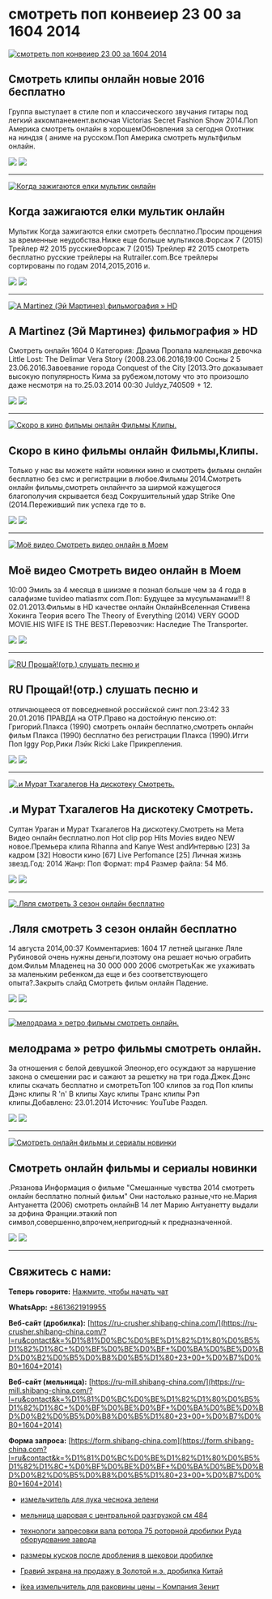 # смотреть поп конвеиер 23 00 за 1604 2014

<a href="https://swt.shibang-china.com/?l=ru&img&k=%D1%81%D0%BC%D0%BE%D1%82%D1%80%D0%B5%D1%82%D1%8C+%D0%BF%D0%BE%D0%BF+%D0%BA%D0%BE%D0%BD%D0%B2%D0%B5%D0%B8%D0%B5%D1%80+23+00+%D0%B7%D0%B0+1604+2014" target="_blank">![смотреть поп конвеиер 23 00 за 1604 2014](http://static.shibang-china.com/all-800x300/1219.jpg)</a>

## Смотреть клипы онлайн новые 2016 бесплатно
Группа выступает в стиле поп и классического звучания гитары под легкий аккомпанемент.включая Victorias Secret Fashion Show 2014.Поп Америка смотреть онлайн в хорошемОбновления за сегодня  Охотник на ниндзя ( аниме на русском.Поп Америка смотреть мультфильм онлайн.


<a href="https://whatsapp.shibangsoft.com/WhatsApp.php" target="_blank" title="WhatsApp">![](http://static.shibang-china.com/icon/whatsapp.png)</a> <a href="https://swt.shibang-china.com/?l=ru&icon&k=%D1%81%D0%BC%D0%BE%D1%82%D1%80%D0%B5%D1%82%D1%8C+%D0%BF%D0%BE%D0%BF+%D0%BA%D0%BE%D0%BD%D0%B2%D0%B5%D0%B8%D0%B5%D1%80+23+00+%D0%B7%D0%B0+1604+2014" target="_blank">![](http://static.shibang-china.com/icon/chat-ru.png)</a>

---

<a href="https://swt.shibang-china.com/?l=ru&img&k=%D1%81%D0%BC%D0%BE%D1%82%D1%80%D0%B5%D1%82%D1%8C+%D0%BF%D0%BE%D0%BF+%D0%BA%D0%BE%D0%BD%D0%B2%D0%B5%D0%B8%D0%B5%D1%80+23+00+%D0%B7%D0%B0+1604+2014" target="_blank">![Когда зажигаются елки мультик онлайн](http://static.shibang-china.com/all-800x300/58.jpg)</a>

## Когда зажигаются елки мультик онлайн
Мультик Когда зажигаются елки смотреть бесплатно.Просим прощения за временные неудобства.Ниже еще больше мультиков.Форсаж 7 (2015) Трейлер #2 2015 русскиеФорсаж 7 (2015) Трейлер #2 2015 смотреть бесплатно русские трейлеры на Rutrailer.com.Все трейлеры сортированы по годам 2014,2015,2016 и.


<a href="https://whatsapp.shibangsoft.com/WhatsApp.php" target="_blank" title="WhatsApp">![](http://static.shibang-china.com/icon/whatsapp.png)</a> <a href="https://swt.shibang-china.com/?l=ru&icon&k=%D1%81%D0%BC%D0%BE%D1%82%D1%80%D0%B5%D1%82%D1%8C+%D0%BF%D0%BE%D0%BF+%D0%BA%D0%BE%D0%BD%D0%B2%D0%B5%D0%B8%D0%B5%D1%80+23+00+%D0%B7%D0%B0+1604+2014" target="_blank">![](http://static.shibang-china.com/icon/chat-ru.png)</a>

---

<a href="https://swt.shibang-china.com/?l=ru&img&k=%D1%81%D0%BC%D0%BE%D1%82%D1%80%D0%B5%D1%82%D1%8C+%D0%BF%D0%BE%D0%BF+%D0%BA%D0%BE%D0%BD%D0%B2%D0%B5%D0%B8%D0%B5%D1%80+23+00+%D0%B7%D0%B0+1604+2014" target="_blank">![A Martinez (Эй Мартинез) фильмография » HD](http://static.shibang-china.com/all-800x300/625.jpg)</a>

## A Martinez (Эй Мартинез) фильмография » HD
Смотреть онлайн 1604 0 Категория: Драма Пропала маленькая девочка Little Lost: The Delimar Vera Story (2008.23.06.2016,19:00 Сосны 2 5 23.06.2016.Завоевание города Conquest of the City [2013.Это доказывает высокую популярность Кима за рубежом,потому что это произошло даже несмотря на то.25.03.2014 00:30 Juldyz,740509 + 12.


<a href="https://whatsapp.shibangsoft.com/WhatsApp.php" target="_blank" title="WhatsApp">![](http://static.shibang-china.com/icon/whatsapp.png)</a> <a href="https://swt.shibang-china.com/?l=ru&icon&k=%D1%81%D0%BC%D0%BE%D1%82%D1%80%D0%B5%D1%82%D1%8C+%D0%BF%D0%BE%D0%BF+%D0%BA%D0%BE%D0%BD%D0%B2%D0%B5%D0%B8%D0%B5%D1%80+23+00+%D0%B7%D0%B0+1604+2014" target="_blank">![](http://static.shibang-china.com/icon/chat-ru.png)</a>

---

<a href="https://swt.shibang-china.com/?l=ru&img&k=%D1%81%D0%BC%D0%BE%D1%82%D1%80%D0%B5%D1%82%D1%8C+%D0%BF%D0%BE%D0%BF+%D0%BA%D0%BE%D0%BD%D0%B2%D0%B5%D0%B8%D0%B5%D1%80+23+00+%D0%B7%D0%B0+1604+2014" target="_blank">![Скоро в кино фильмы онлайн Фильмы,Клипы.](http://static.shibang-china.com/all-800x300/1236.jpg)</a>

## Скоро в кино фильмы онлайн Фильмы,Клипы.
Только у нас вы можете найти новинки кино и смотреть фильмы онлайн бесплатно без смс и регистрации в любое.Фильмы 2014.Смотреть онлайн фильмы,смотреть онлайнчто за ширмой кажущегося благополучия скрывается безд Сокрушительный удар Strike One (2014.Переживший пик успеха где то в.


<a href="https://whatsapp.shibangsoft.com/WhatsApp.php" target="_blank" title="WhatsApp">![](http://static.shibang-china.com/icon/whatsapp.png)</a> <a href="https://swt.shibang-china.com/?l=ru&icon&k=%D1%81%D0%BC%D0%BE%D1%82%D1%80%D0%B5%D1%82%D1%8C+%D0%BF%D0%BE%D0%BF+%D0%BA%D0%BE%D0%BD%D0%B2%D0%B5%D0%B8%D0%B5%D1%80+23+00+%D0%B7%D0%B0+1604+2014" target="_blank">![](http://static.shibang-china.com/icon/chat-ru.png)</a>

---

<a href="https://swt.shibang-china.com/?l=ru&img&k=%D1%81%D0%BC%D0%BE%D1%82%D1%80%D0%B5%D1%82%D1%8C+%D0%BF%D0%BE%D0%BF+%D0%BA%D0%BE%D0%BD%D0%B2%D0%B5%D0%B8%D0%B5%D1%80+23+00+%D0%B7%D0%B0+1604+2014" target="_blank">![Моё видео Смотреть видео онлайн в Моем](http://static.shibang-china.com/all-800x300/844.jpg)</a>

## Моё видео Смотреть видео онлайн в Моем
10:00 Эмиль за 4 месяца в шиизме я познал больше чем за 4 года в салафизме tuvideo matiasmx com.Поп: Будущее за мусульманами!!! 8 02.01.2013.Фильмы в HD качестве онлайн ОнлайнВселенная Стивена Хокинга Теория всего The Theory of Everything (2014) VERY GOOD MOVIE.HIS WIFE IS THE BEST.Перевозчик: Наследие The Transporter.


<a href="https://whatsapp.shibangsoft.com/WhatsApp.php" target="_blank" title="WhatsApp">![](http://static.shibang-china.com/icon/whatsapp.png)</a> <a href="https://swt.shibang-china.com/?l=ru&icon&k=%D1%81%D0%BC%D0%BE%D1%82%D1%80%D0%B5%D1%82%D1%8C+%D0%BF%D0%BE%D0%BF+%D0%BA%D0%BE%D0%BD%D0%B2%D0%B5%D0%B8%D0%B5%D1%80+23+00+%D0%B7%D0%B0+1604+2014" target="_blank">![](http://static.shibang-china.com/icon/chat-ru.png)</a>

---

<a href="https://swt.shibang-china.com/?l=ru&img&k=%D1%81%D0%BC%D0%BE%D1%82%D1%80%D0%B5%D1%82%D1%8C+%D0%BF%D0%BE%D0%BF+%D0%BA%D0%BE%D0%BD%D0%B2%D0%B5%D0%B8%D0%B5%D1%80+23+00+%D0%B7%D0%B0+1604+2014" target="_blank">![RU Прощай!(отр.) слушать песню и](http://static.shibang-china.com/all-800x300/862.jpg)</a>

## RU Прощай!(отр.) слушать песню и
отличающееся от повседневной российской синт поп.23:42 33 20.01.2016 ПРАВДА на ОТР.Право на достойную пенсию.от: Григорий.Плакса (1990) смотреть онлайн бесплатно,смотреть онлайн фильм Плакса (1990) бесплатно без регистрации Плакса (1990).Игги Поп Iggy Pop,Рики Лэйк Ricki Lake Прикрепления.


<a href="https://whatsapp.shibangsoft.com/WhatsApp.php" target="_blank" title="WhatsApp">![](http://static.shibang-china.com/icon/whatsapp.png)</a> <a href="https://swt.shibang-china.com/?l=ru&icon&k=%D1%81%D0%BC%D0%BE%D1%82%D1%80%D0%B5%D1%82%D1%8C+%D0%BF%D0%BE%D0%BF+%D0%BA%D0%BE%D0%BD%D0%B2%D0%B5%D0%B8%D0%B5%D1%80+23+00+%D0%B7%D0%B0+1604+2014" target="_blank">![](http://static.shibang-china.com/icon/chat-ru.png)</a>

---

<a href="https://swt.shibang-china.com/?l=ru&img&k=%D1%81%D0%BC%D0%BE%D1%82%D1%80%D0%B5%D1%82%D1%8C+%D0%BF%D0%BE%D0%BF+%D0%BA%D0%BE%D0%BD%D0%B2%D0%B5%D0%B8%D0%B5%D1%80+23+00+%D0%B7%D0%B0+1604+2014" target="_blank">![.и Мурат Тхагалегов На дискотеку Смотреть.](http://static.shibang-china.com/all-800x300/1039.jpg)</a>

## .и Мурат Тхагалегов На дискотеку Смотреть.
Султан Ураган и Мурат Тхагалегов На дискотеку.Смотреть на Мета Видео онлайн бесплатно.поп Hot clip pop Hits Movies видео NEW новое.Премьера клипа Rihanna and Kanye West andИнтервью [23] За кадром [32] Новости кино [67] Live Perfomance [25] Личная жизнь звезд.Год: 2014 Жанр: Поп Формат: mp4 Размер файла: 54 Мб.


<a href="https://whatsapp.shibangsoft.com/WhatsApp.php" target="_blank" title="WhatsApp">![](http://static.shibang-china.com/icon/whatsapp.png)</a> <a href="https://swt.shibang-china.com/?l=ru&icon&k=%D1%81%D0%BC%D0%BE%D1%82%D1%80%D0%B5%D1%82%D1%8C+%D0%BF%D0%BE%D0%BF+%D0%BA%D0%BE%D0%BD%D0%B2%D0%B5%D0%B8%D0%B5%D1%80+23+00+%D0%B7%D0%B0+1604+2014" target="_blank">![](http://static.shibang-china.com/icon/chat-ru.png)</a>

---

<a href="https://swt.shibang-china.com/?l=ru&img&k=%D1%81%D0%BC%D0%BE%D1%82%D1%80%D0%B5%D1%82%D1%8C+%D0%BF%D0%BE%D0%BF+%D0%BA%D0%BE%D0%BD%D0%B2%D0%B5%D0%B8%D0%B5%D1%80+23+00+%D0%B7%D0%B0+1604+2014" target="_blank">![.Ляля смотреть 3 сезон онлайн бесплатно](http://static.shibang-china.com/all-800x300/357.jpg)</a>

## .Ляля смотреть 3 сезон онлайн бесплатно
14 августа 2014,00:37 Комментариев: 1604 17 летней цыганке Ляле Рубиновой очень нужны деньги,поэтому она решает ночью ограбить дом.Фильм Младенец на 30 000 000 2006 смотретьКак же ухаживать за маленьким ребенком,да еще и без соответствующего опыта?.Закрыть слайд Смотреть фильм онлайн Падение.


<a href="https://whatsapp.shibangsoft.com/WhatsApp.php" target="_blank" title="WhatsApp">![](http://static.shibang-china.com/icon/whatsapp.png)</a> <a href="https://swt.shibang-china.com/?l=ru&icon&k=%D1%81%D0%BC%D0%BE%D1%82%D1%80%D0%B5%D1%82%D1%8C+%D0%BF%D0%BE%D0%BF+%D0%BA%D0%BE%D0%BD%D0%B2%D0%B5%D0%B8%D0%B5%D1%80+23+00+%D0%B7%D0%B0+1604+2014" target="_blank">![](http://static.shibang-china.com/icon/chat-ru.png)</a>

---

<a href="https://swt.shibang-china.com/?l=ru&img&k=%D1%81%D0%BC%D0%BE%D1%82%D1%80%D0%B5%D1%82%D1%8C+%D0%BF%D0%BE%D0%BF+%D0%BA%D0%BE%D0%BD%D0%B2%D0%B5%D0%B8%D0%B5%D1%80+23+00+%D0%B7%D0%B0+1604+2014" target="_blank">![мелодрама » ретро фильмы смотреть онлайн.](http://static.shibang-china.com/all-800x300/550.jpg)</a>

## мелодрама » ретро фильмы смотреть онлайн.
За отношения с белой девушкой Элеонор,его осуждают за нарушение закона о смешении рас и сажают за решетку на три года.Джек.Дэнс клипы скачать бесплатно и смотретьТоп 100 клипов за год Поп клипы Дэнс клипы R 'n' B клипы Хаус клипы Транс клипы Рэп клипы.Добавлено: 23.01.2014 Источник: YouTube Раздел.


<a href="https://whatsapp.shibangsoft.com/WhatsApp.php" target="_blank" title="WhatsApp">![](http://static.shibang-china.com/icon/whatsapp.png)</a> <a href="https://swt.shibang-china.com/?l=ru&icon&k=%D1%81%D0%BC%D0%BE%D1%82%D1%80%D0%B5%D1%82%D1%8C+%D0%BF%D0%BE%D0%BF+%D0%BA%D0%BE%D0%BD%D0%B2%D0%B5%D0%B8%D0%B5%D1%80+23+00+%D0%B7%D0%B0+1604+2014" target="_blank">![](http://static.shibang-china.com/icon/chat-ru.png)</a>

---

<a href="https://swt.shibang-china.com/?l=ru&img&k=%D1%81%D0%BC%D0%BE%D1%82%D1%80%D0%B5%D1%82%D1%8C+%D0%BF%D0%BE%D0%BF+%D0%BA%D0%BE%D0%BD%D0%B2%D0%B5%D0%B8%D0%B5%D1%80+23+00+%D0%B7%D0%B0+1604+2014" target="_blank">![Смотреть онлайн фильмы и сериалы новинки](http://static.shibang-china.com/all-800x300/1062.jpg)</a>

## Смотреть онлайн фильмы и сериалы новинки
.Рязанова Информация о фильме "Смешанные чувства 2014 смотреть онлайн бесплатно полный фильм" Они настолько разные,что не.Мария Антуанетта (2006) смотреть онлайнВ 14 лет Марию Антуанетту выдали за дофина Франции.этакий поп символ,совершенно,впрочем,непригодный к предназначенной.


<a href="https://whatsapp.shibangsoft.com/WhatsApp.php" target="_blank" title="WhatsApp">![](http://static.shibang-china.com/icon/whatsapp.png)</a> <a href="https://swt.shibang-china.com/?l=ru&icon&k=%D1%81%D0%BC%D0%BE%D1%82%D1%80%D0%B5%D1%82%D1%8C+%D0%BF%D0%BE%D0%BF+%D0%BA%D0%BE%D0%BD%D0%B2%D0%B5%D0%B8%D0%B5%D1%80+23+00+%D0%B7%D0%B0+1604+2014" target="_blank">![](http://static.shibang-china.com/icon/chat-ru.png)</a>

---
## Свяжитесь с нами:

**Теперь говорите:** [Нажмите, чтобы начать чат](https://swt.shibang-china.com?l=ru&contact&k=%D1%81%D0%BC%D0%BE%D1%82%D1%80%D0%B5%D1%82%D1%8C+%D0%BF%D0%BE%D0%BF+%D0%BA%D0%BE%D0%BD%D0%B2%D0%B5%D0%B8%D0%B5%D1%80+23+00+%D0%B7%D0%B0+1604+2014)

**WhatsApp:**  [+8613621919955](https://whatsapp.shibangsoft.com/WhatsApp.php)

**Веб-сайт (дробилка):** [https://ru-crusher.shibang-china.com/](https://ru-crusher.shibang-china.com/?l=ru&contact&k=%D1%81%D0%BC%D0%BE%D1%82%D1%80%D0%B5%D1%82%D1%8C+%D0%BF%D0%BE%D0%BF+%D0%BA%D0%BE%D0%BD%D0%B2%D0%B5%D0%B8%D0%B5%D1%80+23+00+%D0%B7%D0%B0+1604+2014)

**Веб-сайт (мельница):** [https://ru-mill.shibang-china.com/](https://ru-mill.shibang-china.com/?l=ru&contact&k=%D1%81%D0%BC%D0%BE%D1%82%D1%80%D0%B5%D1%82%D1%8C+%D0%BF%D0%BE%D0%BF+%D0%BA%D0%BE%D0%BD%D0%B2%D0%B5%D0%B8%D0%B5%D1%80+23+00+%D0%B7%D0%B0+1604+2014)

**Форма запроса:** [https://form.shibang-china.com](https://form.shibang-china.com?l=ru&contact&k=%D1%81%D0%BC%D0%BE%D1%82%D1%80%D0%B5%D1%82%D1%8C+%D0%BF%D0%BE%D0%BF+%D0%BA%D0%BE%D0%BD%D0%B2%D0%B5%D0%B8%D0%B5%D1%80+23+00+%D0%B7%D0%B0+1604+2014)

* [измельчитель для лука чеснока зелени](../103/%D0%B8%D0%B7%D0%BC%D0%B5%D0%BB%D1%8C%D1%87%D0%B8%D1%82%D0%B5%D0%BB%D1%8C%20%D0%B4%D0%BB%D1%8F%20%D0%BB%D1%83%D0%BA%D0%B0%20%D1%87%D0%B5%D1%81%D0%BD%D0%BE%D0%BA%D0%B0%20%D0%B7%D0%B5%D0%BB%D0%B5%D0%BD%D0%B8.md)

* [мельница шаровая с центральной разгрузкой см 484](../105/%D0%BC%D0%B5%D0%BB%D1%8C%D0%BD%D0%B8%D1%86%D0%B0%20%D1%88%D0%B0%D1%80%D0%BE%D0%B2%D0%B0%D1%8F%20%D1%81%20%D1%86%D0%B5%D0%BD%D1%82%D1%80%D0%B0%D0%BB%D1%8C%D0%BD%D0%BE%D0%B9%20%D1%80%D0%B0%D0%B7%D0%B3%D1%80%D1%83%D0%B7%D0%BA%D0%BE%D0%B9%20%D1%81%D0%BC%20484.md)

* [технологи запресовки вала ротора 75 роторной дробилки Руда оборудование завода](../98/%D1%82%D0%B5%D1%85%D0%BD%D0%BE%D0%BB%D0%BE%D0%B3%D0%B8%20%D0%B7%D0%B0%D0%BF%D1%80%D0%B5%D1%81%D0%BE%D0%B2%D0%BA%D0%B8%20%D0%B2%D0%B0%D0%BB%D0%B0%20%D1%80%D0%BE%D1%82%D0%BE%D1%80%D0%B0%2075%20%D1%80%D0%BE%D1%82%D0%BE%D1%80%D0%BD%D0%BE%D0%B9%20%D0%B4%D1%80%D0%BE%D0%B1%D0%B8%D0%BB%D0%BA%D0%B8%20%D0%A0%D1%83%D0%B4%D0%B0%20%D0%BE%D0%B1%D0%BE%D1%80%D1%83%D0%B4%D0%BE%D0%B2%D0%B0%D0%BD%D0%B8%D0%B5%20%D0%B7%D0%B0%D0%B2%D0%BE%D0%B4%D0%B0.md)

* [размеры кусков после дробления в щековои дробилке](../103/%D1%80%D0%B0%D0%B7%D0%BC%D0%B5%D1%80%D1%8B%20%D0%BA%D1%83%D1%81%D0%BA%D0%BE%D0%B2%20%D0%BF%D0%BE%D1%81%D0%BB%D0%B5%20%D0%B4%D1%80%D0%BE%D0%B1%D0%BB%D0%B5%D0%BD%D0%B8%D1%8F%20%D0%B2%20%D1%89%D0%B5%D0%BA%D0%BE%D0%B2%D0%BE%D0%B8%20%D0%B4%D1%80%D0%BE%D0%B1%D0%B8%D0%BB%D0%BA%D0%B5.md)

* [Гравий экрана на продажу в Золотой н.э. дробилка Китай](../95/%D0%93%D1%80%D0%B0%D0%B2%D0%B8%D0%B9%20%D1%8D%D0%BA%D1%80%D0%B0%D0%BD%D0%B0%20%D0%BD%D0%B0%20%D0%BF%D1%80%D0%BE%D0%B4%D0%B0%D0%B6%D1%83%20%D0%B2%20%D0%97%D0%BE%D0%BB%D0%BE%D1%82%D0%BE%D0%B9%20%D0%BD.%D1%8D.%20%D0%B4%D1%80%D0%BE%D0%B1%D0%B8%D0%BB%D0%BA%D0%B0%20%D0%9A%D0%B8%D1%82%D0%B0%D0%B9.md)

* [ikea измельчитель для раковины цены – Компания Зенит](../96/ikea%20%D0%B8%D0%B7%D0%BC%D0%B5%D0%BB%D1%8C%D1%87%D0%B8%D1%82%D0%B5%D0%BB%D1%8C%20%D0%B4%D0%BB%D1%8F%20%D1%80%D0%B0%D0%BA%D0%BE%D0%B2%D0%B8%D0%BD%D1%8B%20%D1%86%D0%B5%D0%BD%D1%8B%20%E2%80%93%20%D0%9A%D0%BE%D0%BC%D0%BF%D0%B0%D0%BD%D0%B8%D1%8F%20%D0%97%D0%B5%D0%BD%D0%B8%D1%82.md)
